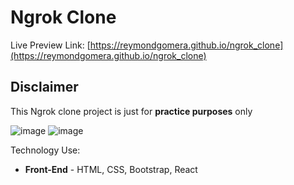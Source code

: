 # Ngrok Clone

Live Preview Link: [https://reymondgomera.github.io/ngrok_clone](https://reymondgomera.github.io/ngrok_clone)

## Disclaimer

This Ngrok clone project is just for **practice purposes** only

<img src="https://i.ibb.co/0KWBMwF/image.png" alt="image" border="0">
<img src="https://i.ibb.co/YNcg67d/image.png" alt="image" border="0">

Technology Use:

-   **Front-End** - HTML, CSS, Bootstrap, React
